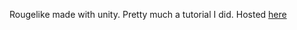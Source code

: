 Rougelike made with unity. Pretty much a tutorial I did. Hosted [here](http://tparnellrougue.azurewebsites.net/)
